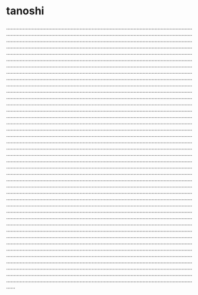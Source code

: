 # tanoshi

..................................................................................................................................................................................................................................................................................................................................................................................................................................................................................................................................................................................................................................................................................................................................................................................................................................................................................................................................................................................................................................................................................................................................................................................................................................................................................................................................................................................................................................................................................................................................................................................................................................................................................................................................................................................................................................................................................................................................................................................................................................................................................................................................................................................................................................................................................................................................................................................................................................................................................................................................................................................................................................................................................................................................................................................................................................................................................................................................................................................................................................................................................................................................................................................................................................................................................................................................................................................................................................................................................................................................................................................................................................................................................................................................................................................................................................................................................................................................................................................................................................................................................................................................................................................................................................................................................................................................................................................................................................................................................................................................................................................................................................................................................................................................................................................................................................................................................................................................................................................................................................................................................................................................................................................................................................................................................................